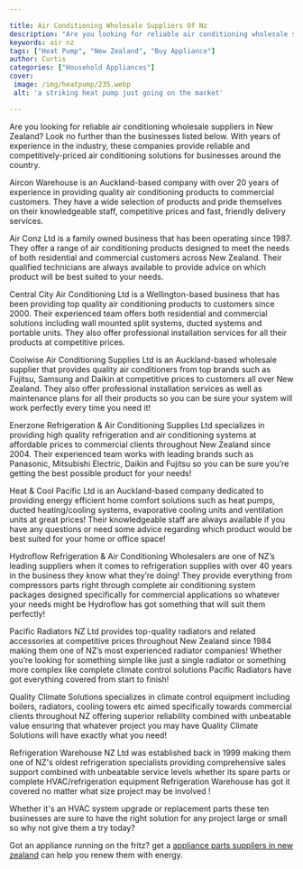 ```yaml
---

title: Air Conditioning Wholesale Suppliers Of Nz
description: "Are you looking for reliable air conditioning wholesale suppliers in New Zealand? Look no further than the businesses listed below...find out now"
keywords: air nz
tags: ["Heat Pump", "New Zealand", "Buy Appliance"]
author: Curtis
categories: ["Household Appliances"]
cover: 
 image: /img/heatpump/235.webp
 alt: 'a striking heat pump just going on the market'

---
```


Are you looking for reliable air conditioning wholesale suppliers in New Zealand? Look no further than the businesses listed below. With years of experience in the industry, these companies provide reliable and competitively-priced air conditioning solutions for businesses around the country.

Aircon Warehouse is an Auckland-based company with over 20 years of experience in providing quality air conditioning products to commercial customers. They have a wide selection of products and pride themselves on their knowledgeable staff, competitive prices and fast, friendly delivery services. 

Air Conz Ltd is a family owned business that has been operating since 1987. They offer a range of air conditioning products designed to meet the needs of both residential and commercial customers across New Zealand. Their qualified technicians are always available to provide advice on which product will be best suited to your needs. 

Central City Air Conditioning Ltd is a Wellington-based business that has been providing top quality air conditioning products to customers since 2000. Their experienced team offers both residential and commercial solutions including wall mounted split systems, ducted systems and portable units. They also offer professional installation services for all their products at competitive prices. 

Coolwise Air Conditioning Supplies Ltd is an Auckland-based wholesale supplier that provides quality air conditioners from top brands such as Fujitsu, Samsung and Daikin at competitive prices to customers all over New Zealand. They also offer professional installation services as well as maintenance plans for all their products so you can be sure your system will work perfectly every time you need it! 

Enerzone Refrigeration & Air Conditioning Supplies Ltd specializes in providing high quality refrigeration and air conditioning systems at affordable prices to commercial clients throughout New Zealand since 2004. Their experienced team works with leading brands such as Panasonic, Mitsubishi Electric, Daikin and Fujitsu so you can be sure you’re getting the best possible product for your needs! 

Heat & Cool Pacific Ltd is an Auckland-based company dedicated to providing energy efficient home comfort solutions such as heat pumps, ducted heating/cooling systems, evaporative cooling units and ventilation units at great prices! Their knowledgeable staff are always available if you have any questions or need some advice regarding which product would be best suited for your home or office space! 

Hydroflow Refrigeration & Air Conditioning Wholesalers are one of NZ’s leading suppliers when it comes to refrigeration supplies with over 40 years in the business they know what they’re doing! They provide everything from compressors parts right through complete air conditioning system packages designed specifically for commercial applications so whatever your needs might be Hydroflow has got something that will suit them perfectly! 

Pacific Radiators NZ Ltd provides top-quality radiators and related accessories at competitive prices throughout New Zealand since 1984 making them one of NZ’s most experienced radiator companies! Whether you’re looking for something simple like just a single radiator or something more complex like complete climate control solutions Pacific Radiators have got everything covered from start to finish! 

Quality Climate Solutions specializes in climate control equipment including boilers, radiators, cooling towers etc aimed specifically towards commercial clients throughout NZ offering superior reliability combined with unbeatable value ensuring that whatever project you may have Quality Climate Solutions will have exactly what you need! 

Refrigeration Warehouse NZ Ltd was established back in 1999 making them one of NZ's oldest refrigeration specialists providing comprehensive sales support combined with unbeatable service levels whether its spare parts or complete HVAC/refrigeration equipment Refrigeration Warehouse has got it covered no matter what size project may be involved ! 

Whether it's an HVAC system upgrade or replacement parts these ten businesses are sure to have the right solution for any project large or small so why not give them a try today?

Got an appliance running on the fritz? get a <a href="/pages/appliance-parts-suppliers/new-zealand/">appliance parts suppliers in new zealand</a> can help you renew them with energy.
